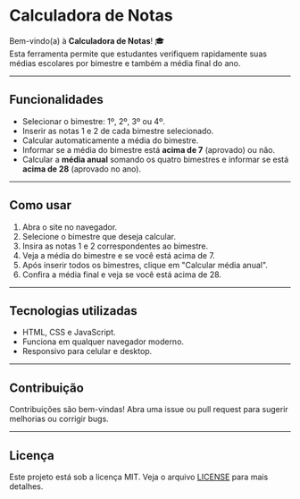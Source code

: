 # Calculadora de Notas

Bem-vindo(a) à **Calculadora de Notas**! 🎓  
Esta ferramenta permite que estudantes verifiquem rapidamente suas médias escolares por bimestre e também a média final do ano.

---

## Funcionalidades

- Selecionar o bimestre: 1º, 2º, 3º ou 4º.
- Inserir as notas 1 e 2 de cada bimestre selecionado.
- Calcular automaticamente a média do bimestre.
- Informar se a média do bimestre está **acima de 7** (aprovado) ou não.
- Calcular a **média anual** somando os quatro bimestres e informar se está **acima de 28** (aprovado no ano).

---

## Como usar

1. Abra o site no navegador.
2. Selecione o bimestre que deseja calcular.
3. Insira as notas 1 e 2 correspondentes ao bimestre.
4. Veja a média do bimestre e se você está acima de 7.
5. Após inserir todos os bimestres, clique em "Calcular média anual".
6. Confira a média final e veja se você está acima de 28.

---

## Tecnologias utilizadas

- HTML, CSS e JavaScript.
- Funciona em qualquer navegador moderno.
- Responsivo para celular e desktop.

---

## Contribuição

Contribuições são bem-vindas! Abra uma issue ou pull request para sugerir melhorias ou corrigir bugs.

---

## Licença

Este projeto está sob a licença MIT. Veja o arquivo [LICENSE](LICENSE) para mais detalhes.
